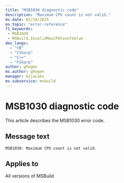 ```yaml
---
title: "MSB1030 diagnostic code"
description: "Maximum CPU count is not valid."
ms.date: 01/14/2025
ms.topic: "error-reference"
f1_keywords:
 - MSB1030
 - MSBuild.InvalidMaxCPUCountValue
dev_langs:
  - "VB"
  - "CSharp"
  - "C++"
  - "FSharp"
author: ghogen
ms.author: ghogen
manager: mijacobs
ms.subservice: msbuild
---
```


# MSB1030 diagnostic code

<!-- :::ErrorDefinitionDescription::: -->
<!-- :::editable-content name="introDescription"::: -->
This article describes the MSB1030 error code.
<!-- :::editable-content-end::: -->

## Message text

```output
MSB1030: Maximum CPU count is not valid.
```

<!-- :::editable-content name="postOutputDescription"::: -->
<!--
{StrBegin="MSBUILD : error MSB1030: "}
      UE: This message does not need in-line parameters because the exception takes care of displaying the invalid arg.
      This error is shown when a user specifies an invalid CPU value. For example, -m:foo instead of -m:2.
      LOCALIZATION: The prefix "MSBUILD : error MSBxxxx:" should not be localized.
-->
<!-- :::editable-content-end::: -->
<!-- :::ErrorDefinitionDescription-end::: -->

## Applies to

All versions of MSBuild
